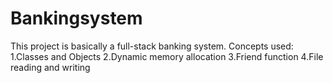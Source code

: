 # Bankingsystem
This project is basically a full-stack banking system. Concepts used: 
1.Classes and Objects
2.Dynamic memory allocation 
3.Friend function 
4.File reading and writing

